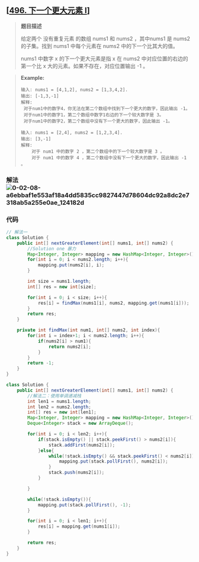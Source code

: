 ## [[496. 下一个更大元素 I](https://leetcode-cn.com/problems/next-greater-element-i/)]

> **题目描述**
>
> 给定两个 没有重复元素 的数组 nums1 和 nums2 ，其中nums1 是 nums2 的子集。找到 nums1 中每个元素在 nums2 中的下一个比其大的值。
>
> nums1 中数字 x 的下一个更大元素是指 x 在 nums2 中对应位置的右边的第一个比 x 大的元素。如果不存在，对应位置输出 -1 。
>

> 
>
> **Example:**
>
> ```
> 输入: nums1 = [4,1,2], nums2 = [1,3,4,2].
> 输出: [-1,3,-1]
> 解释:
>  对于num1中的数字4，你无法在第二个数组中找到下一个更大的数字，因此输出 -1。
>  对于num1中的数字1，第二个数组中数字1右边的下一个较大数字是 3。
>  对于num1中的数字2，第二个数组中没有下一个更大的数字，因此输出 -1。
> ```
> ```
> 输入: nums1 = [2,4], nums2 = [1,2,3,4].
> 输出: [3,-1]
> 解释:
>     对于 num1 中的数字 2 ，第二个数组中的下一个较大数字是 3 。
>     对于 num1 中的数字 4 ，第二个数组中没有下一个更大的数字，因此输出 -1 。
> ```


### 解法![0-02-08-a6ebbaf1e553af18a4dd5835cc9827447d78604dc92a8dc2e7318ab5a255e0ae_124182d](https://i.loli.net/2020/09/29/yuiaVtxR56rLSzE.jpg)

### 代码

```java
// 解法一
class Solution {
    public int[] nextGreaterElement(int[] nums1, int[] nums2) {
        //Solution one 暴力
        Map<Integer, Integer> mapping = new HashMap<Integer, Integer>();
        for(int i = 0; i < nums2.length; i++){
            mapping.put(nums2[i], i);
        }

        int size = nums1.length;
        int[] res = new int[size];

        for(int i = 0; i < size; i++){
            res[i] = findMax(nums1[i], nums2, mapping.get(nums1[i]));
        }
        return res;
    }

    private int findMax(int num1, int[] nums2, int index){
        for(int i = index+1; i < nums2.length; i++){
            if(nums2[i] > num1){
                return nums2[i];
            }
        }
        return -1;
    }
}
```

```java
class Solution {
    public int[] nextGreaterElement(int[] nums1, int[] nums2) {
        //解法二：使用单调递减栈
        int len1 = nums1.length;
        int len2 = nums2.length;
        int[] res = new int[len1];
        Map<Integer, Integer> mapping = new HashMap<Integer, Integer>();
        Deque<Integer> stack = new ArrayDeque();

        for(int i = 0; i < len2; i++){
            if(stack.isEmpty() || stack.peekFirst() > nums2[i]){
                stack.addFirst(nums2[i]);
            }else{
                while(!stack.isEmpty() && stack.peekFirst() < nums2[i]){
                    mapping.put(stack.pollFirst(), nums2[i]);
                }
                stack.push(nums2[i]);
            }

        }

        while(!stack.isEmpty()){
            mapping.put(stack.pollFirst(), -1);
        }

        for(int i = 0; i < len1; i++){
            res[i] = mapping.get(nums1[i]);
        }

        return res;
    }
}
```
